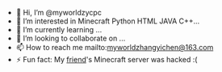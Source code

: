 - 👋 Hi, I’m @myworldzycpc
- 👀 I’m interested in Minecraft Python HTML JAVA C++...
- 🌱 I’m currently learning ...
- 💞️ I’m looking to collaborate on ...
- 📫 How to reach me mailto:myworldzhangyichen@163.com
- ⚡ Fun fact: My [friend](https://github.com/TTHILLTT)'s Minecraft server was hacked :( 

<!---
myworldzycpc/myworldzycpc is a ✨ special ✨ repository because its `README.md` (this file) appears on your GitHub profile.
You can click the Preview link to take a look at your changes.
--->
